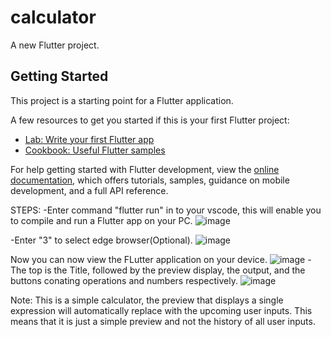 # calculator

A new Flutter project.

## Getting Started

This project is a starting point for a Flutter application.

A few resources to get you started if this is your first Flutter project:

- [Lab: Write your first Flutter app](https://docs.flutter.dev/get-started/codelab)
- [Cookbook: Useful Flutter samples](https://docs.flutter.dev/cookbook)

For help getting started with Flutter development, view the
[online documentation](https://docs.flutter.dev/), which offers tutorials,
samples, guidance on mobile development, and a full API reference.

STEPS:
-Enter command "flutter run" in to your vscode, this will enable you to compile and run a Flutter app on your PC.
![image](https://github.com/GrinHornet/midTerm/assets/125188016/dc388ea6-ccb3-4fa1-968c-f7cd295a4ed3)

-Enter "3" to select edge browser(Optional).
![image](https://github.com/GrinHornet/midTerm/assets/125188016/44e54a72-3234-44c9-a619-9bdef56f8ab6)

Now you can now view the FLutter application on your device.
![image](https://github.com/GrinHornet/midTerm/assets/125188016/28bc8852-72b7-4b42-8fdf-08bee42a1d3d)
-The top is the Title, followed by the preview display, the output, and the buttons conating operations and numbers respectively.
![image](https://github.com/GrinHornet/midTerm/assets/125188016/49f0b1c0-31b9-4ed0-b08a-df149f2f57d2)

Note: This is a simple calculator, the preview that displays a single expression will automatically replace with the upcoming user inputs.
This means that it is just a simple preview and not the history of all user inputs.



